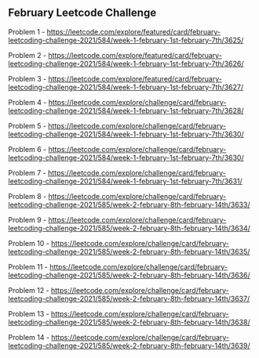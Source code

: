 <h2>February Leetcode Challenge</h2>

Problem 1 - https://leetcode.com/explore/featured/card/february-leetcoding-challenge-2021/584/week-1-february-1st-february-7th/3625/

Problem 2 - https://leetcode.com/explore/featured/card/february-leetcoding-challenge-2021/584/week-1-february-1st-february-7th/3626/

Problem 3 - https://leetcode.com/explore/featured/card/february-leetcoding-challenge-2021/584/week-1-february-1st-february-7th/3627/

Problem 4 - https://leetcode.com/explore/challenge/card/february-leetcoding-challenge-2021/584/week-1-february-1st-february-7th/3628/

Problem 5 - https://leetcode.com/explore/challenge/card/february-leetcoding-challenge-2021/584/week-1-february-1st-february-7th/3630/

Problem 6 - https://leetcode.com/explore/challenge/card/february-leetcoding-challenge-2021/584/week-1-february-1st-february-7th/3630/

Problem 7 - https://leetcode.com/explore/challenge/card/february-leetcoding-challenge-2021/584/week-1-february-1st-february-7th/3631/

Problem 8 - https://leetcode.com/explore/challenge/card/february-leetcoding-challenge-2021/585/week-2-february-8th-february-14th/3633/

Problem 9 - https://leetcode.com/explore/challenge/card/february-leetcoding-challenge-2021/585/week-2-february-8th-february-14th/3634/

Problem 10 - https://leetcode.com/explore/challenge/card/february-leetcoding-challenge-2021/585/week-2-february-8th-february-14th/3635/

Problem 11 - https://leetcode.com/explore/challenge/card/february-leetcoding-challenge-2021/585/week-2-february-8th-february-14th/3636/

Problem 12 - https://leetcode.com/explore/challenge/card/february-leetcoding-challenge-2021/585/week-2-february-8th-february-14th/3637/

Problem 13 - https://leetcode.com/explore/challenge/card/february-leetcoding-challenge-2021/585/week-2-february-8th-february-14th/3638/

Problem 14 - https://leetcode.com/explore/challenge/card/february-leetcoding-challenge-2021/585/week-2-february-8th-february-14th/3639/
